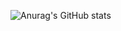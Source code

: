 <!--
[![Anurag's GitHub stats](https://github-readme-stats.vercel.app/api?username=wang-chi)](https://github.com/anuraghazra/github-readme-stats)
-->
![Anurag's GitHub stats](https://github-readme-stats.vercel.app/api?username=wang-chi&count_private=true)

<!--
**wang-chi/wang-chi** is a ✨ _special_ ✨ repository because its `README.md` (this file) appears on your GitHub profile.

Here are some ideas to get you started:

- 🔭 I’m currently working on ...
- 🌱 I’m currently learning ...
- 👯 I’m looking to collaborate on ...
- 🤔 I’m looking for help with ...
- 💬 Ask me about ...
- 📫 How to reach me: ...
- 😄 Pronouns: ...
- ⚡ Fun fact: ...
-->

